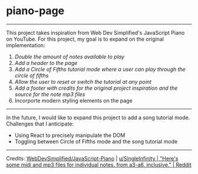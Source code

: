 # piano-page
---
This project takes inspiration from Web Dev Simplified's JavaScript Piano on YouTube.
For this project, my goal is to expand on the original implementation:
1. *Double the amount of notes available to play*
2. *Add a header to the page*
3. *Add a Circle of Fifths tutorial mode where a user can play through the circle of fifths*
4. *Allow the user to reset or switch the tutorial at any point*
5. *Add a footer with credits for the original project inspiration and the source for the note mp3 files*
6. Incorporte modern styling elements on the page
---
In the future, I would like to expand this project to add a song tutorial mode. Challenges that I anticipate:
- Using React to precisely manipulate the DOM
- Toggling between Circle of Fifths mode and the song tutorial mode
---
Credits:
[WebDevSimplified/JavaScript-Piano](https://github.com/WebDevSimplified/JavaScript-Piano) | 
[u/SingleInfinity | "Here's some midi and mp3 files for individual notes. from a3-a6, inclusive." | Reddit](https://www.reddit.com/r/piano/comments/3u6ke7/heres_some_midi_and_mp3_files_for_individual/)
